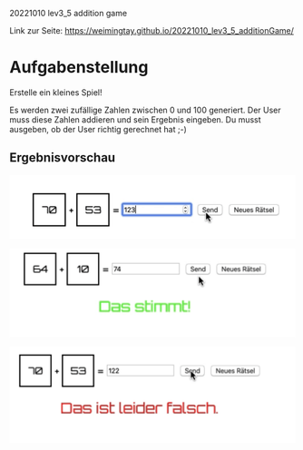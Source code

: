 20221010 lev3_5 addition game

Link zur Seite: https://weimingtay.github.io/20221010_lev3_5_additionGame/

# Aufgabenstellung

Erstelle ein kleines Spiel!

Es werden zwei zufällige Zahlen zwischen 0 und 100 generiert.
Der User muss diese Zahlen addieren und sein Ergebnis eingeben.
Du musst ausgeben, ob der User richtig gerechnet hat ;-)

## Ergebnisvorschau

![](assets/img/Bildschirmfoto%202022-10-10%20um%2018.49.11.png)

![](assets/img/Bildschirmfoto%202022-10-10%20um%2018.49.22.png)

![](assets/img/Bildschirmfoto%202022-10-10%20um%2018.49.34.png)